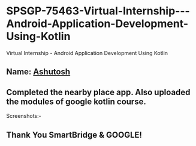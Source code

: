 # SPSGP-75463-Virtual-Internship---Android-Application-Development-Using-Kotlin
Virtual Internship - Android Application Development Using Kotlin

Name: [Ashutosh](https://github.com/Ashutosh-Bhardwaj-26)
------------
Completed the nearby place app.
Also uploaded the modules of google kotlin course.
-----------
Screenshots:-



Thank You SmartBridge & GOOGLE!
------------
